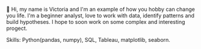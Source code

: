 🙋 Hi, my name is Victoria and I'm an example of how you hobby can change you life.
I'm a beginner analyst, love to work with data, identify patterns and build hypotheses.
I hope to soon work on some complex and interesting progect.

Skills: Python(pandas, numpy), SQL, Tableau, matplotlib, seaborn.
